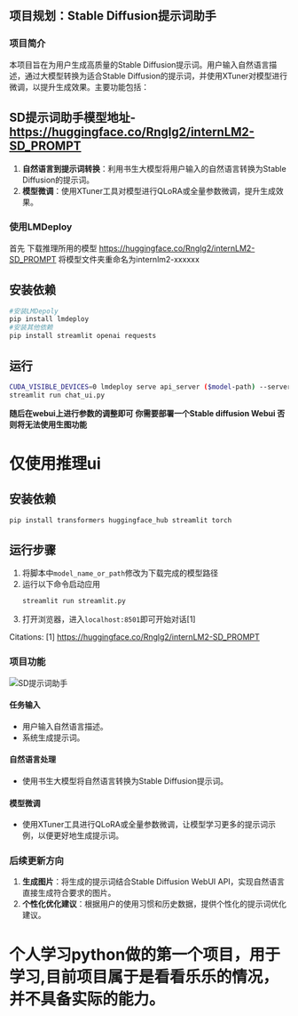 ## 项目规划：Stable Diffusion提示词助手

### 项目简介
本项目旨在为用户生成高质量的Stable Diffusion提示词。用户输入自然语言描述，通过大模型转换为适合Stable Diffusion的提示词，并使用XTuner对模型进行微调，以提升生成效果。主要功能包括：
## SD提示词助手模型地址-https://huggingface.co/Rnglg2/internLM2-SD_PROMPT
1. **自然语言到提示词转换**：利用书生大模型将用户输入的自然语言转换为Stable Diffusion的提示词。
2. **模型微调**：使用XTuner工具对模型进行QLoRA或全量参数微调，提升生成效果。
### 使用LMDeploy
首先 下载推理所用的模型 https://huggingface.co/Rnglg2/internLM2-SD_PROMPT
将模型文件夹重命名为internlm2-xxxxxx
## 安装依赖
```bash
#安装LMDepoly  
pip install lmdeploy
#安装其他依赖
pip install streamlit openai requests
```
## 运行
```bash
CUDA_VISIBLE_DEVICES=0 lmdeploy serve api_server ($model-path) --server-port 23333 --api-keys internlm2
streamlit run chat_ui.py
```
**随后在webui上进行参数的调整即可**
**你需要部署一个Stable diffusion Webui 否则将无法使用生图功能**

# 仅使用推理ui
## 安装依赖
```bash
pip install transformers huggingface_hub streamlit torch
```
## 运行步骤
1. 将脚本中`model_name_or_path`修改为下载完成的模型路径
2. 运行以下命令启动应用
   ```bash
   streamlit run streamlit.py
   ```
3. 打开浏览器，进入`localhost:8501`即可开始对话[1]

Citations:
[1] https://huggingface.co/Rnglg2/internLM2-SD_PROMPT


### 项目功能
![SD提示词助手](![QQ20240823-013054](https://github.com/user-attachments/assets/9364d154-8582-4b80-934a-b4fcde9adfa4))


#### 任务输入
- 用户输入自然语言描述。
- 系统生成提示词。

#### 自然语言处理
- 使用书生大模型将自然语言转换为Stable Diffusion提示词。

#### 模型微调
- 使用XTuner工具进行QLoRA或全量参数微调，让模型学习更多的提示词示例，以便更好地生成提示词。

### 后续更新方向
1. **生成图片**：将生成的提示词结合Stable Diffusion WebUI API，实现自然语言直接生成符合要求的图片。
2. **个性化优化建议**：根据用户的使用习惯和历史数据，提供个性化的提示词优化建议。
# 个人学习python做的第一个项目，用于学习,目前项目属于是看看乐乐的情况，并不具备实际的能力。
